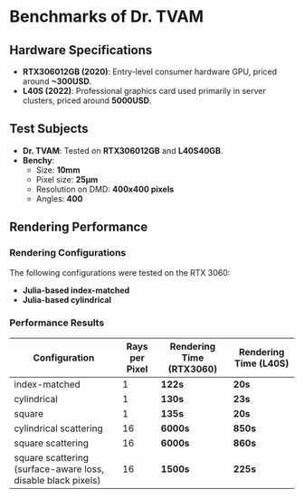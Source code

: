 # Benchmarks of Dr. TVAM

## Hardware Specifications

* **RTX306012GB (2020)**: Entry-level consumer hardware GPU, priced around **~300USD**.
* **L40S (2022)**: Professional graphics card used primarily in server clusters, priced around **5000USD**.

## Test Subjects

* **Dr. TVAM**: Tested on **RTX306012GB** and **L40S40GB**.
* **Benchy**:
  * Size: **10mm**
  * Pixel size: **25µm**
  * Resolution on DMD: **400x400 pixels**
  * Angles: **400**

## Rendering Performance

### Rendering Configurations

The following configurations were tested on the RTX 3060:
* **Julia-based index-matched**
* **Julia-based cylindrical**

### Performance Results

| Configuration | Rays per Pixel | Rendering Time (RTX3060) | Rendering Time (L40S) |
| --- | --- | --- | --- |
| index-matched |1 | **122s** | **20s** |
| cylindrical |1 | **130s** | **23s** |
| square |1 | **135s** | **20s** |
| cylindrical scattering |16 | **6000s** | **850s** |
| square scattering |16 | **6000s** | **860s** |
| square scattering (surface-aware loss, disable black pixels) |16 | **1500s** | **225s** |

